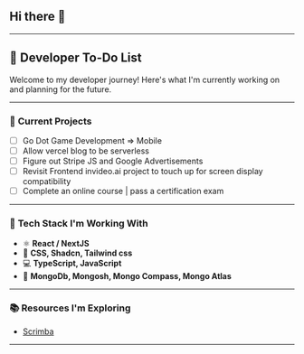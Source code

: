 ## Hi there 👋

---

## 📌 **Developer To-Do List**  
Welcome to my developer journey! Here's what I'm currently working on and planning for the future.

---

### 🚀 **Current Projects**  
- [ ] Go Dot Game Development => Mobile
- [ ] Allow vercel blog to be serverless
- [ ] Figure out Stripe JS and Google Advertisements
- [ ] Revisit Frontend invideo.ai project to touch up for screen display compatibility
- [ ] Complete an online course | pass a certification exam
---

### 🔧 **Tech Stack I'm Working With**  
- ⚛️ **React / NextJS**  
- 🎨 **CSS, Shadcn, Tailwind css**  
- 💻 **TypeScript, JavaScript**   
- 📂 **MongoDb, Mongosh, Mongo Compass, Mongo Atlas**  

---

### 📚 **Resources I'm Exploring**  
- [Scrimba](https://scrimba.com/)  

---

<!--
**natbrunt/natbrunt** is a ✨ _special_ ✨ repository because its `README.md` (this file) appears on your GitHub profile.

Here are some ideas to get you started:

- 🔭 I’m currently working on ...
- 🌱 I’m currently learning ...
- 👯 I’m looking to collaborate on ...
- 🤔 I’m looking for help with ...
- 💬 Ask me about ...
- 📫 How to reach me: ...
- 😄 Pronouns: ...
- ⚡ Fun fact: ...
-->
